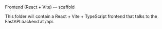 Frontend (React + Vite) — scaffold

This folder will contain a React + Vite + TypeScript frontend that talks to the FastAPI backend at /api.
